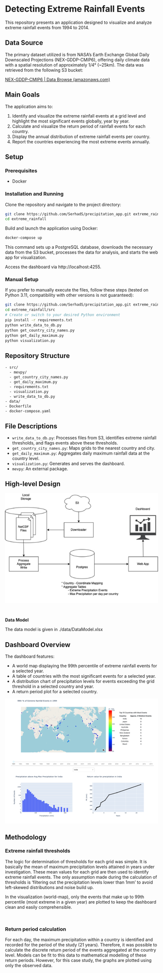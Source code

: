 # Detecting Extreme Rainfall Events

This repository presents an application designed to visualize and analyze extreme rainfall events from 1994 to 2014.

## Data Source

The primary dataset utilized is from NASA’s Earth Exchange Global Daily Downscaled Projections (NEX-GDDP-CMIP6), offering daily climate data with a spatial resolution of approximately 1/4° (~25km). The data was retrieved from the following S3 bucket:

[NEX-GDDP-CMIP6 | Data Browse (amazonaws.com)](https://nex-gddp-cmip6.s3.us-west-2.amazonaws.com/index.html#NEX-GDDP-CMIP6/ACCESS-CM2/historical/r1i1p1f1/pr/)

## Main Goals

The application aims to:

1. Identify and visualize the extreme rainfall events at a grid level and highlight the most significant events globally, year by year.
2. Calculate and visualize the return period of rainfall events for each country.
3. Display the annual distribution of extreme rainfall events per country.
4. Report the countries experiencing the most extreme events annually.

## Setup

### Prerequisites

- Docker

### Installation and Running

Clone the repository and navigate to the project directory:

```bash
git clone https://github.com/SerhadS/precipitation_app.git extreme_rainfall
cd extreme_rainfall
```

Build and launch the application using Docker:

```bash
docker-compose up
```

This command sets up a PostgreSQL database, downloads the necessary data from the S3 bucket, processes the data for analysis, and starts the web app for visualization.

Access the dashboard via http://localhost:4255.

### Manual Setup

If you prefer to manually execute the files, follow these steps (tested on Python 3.11, compatibility with other versions is not guaranteed):

```bash
git clone https://github.com/SerhadS/precipitation_app.git extreme_rainfall
cd extreme_rainfall/src
# Create or switch to your desired Python environment
pip install -r requirements.txt
python write_data_to_db.py
python get_country_city_names.py
python get_daily_maximum.py
python visualization.py
```
## Repository Structure

```
- src/
  - mevpy/
  - get_country_city_names.py
  - get_daily_maximum.py
  - requirements.txt
  - visualization.py
  - write_data_to_db.py 
- data/
- Dockerfile
- docker-compose.yaml
```

## File Descriptions

- `write_data_to_db.py`: Processes files from S3, identifies extreme rainfall thresholds, and flags events above these thresholds.
- `get_country_city_names.py`: Maps grids to the nearest country and city.
- `get_daily_maximum.py`: Aggregates daily maximum rainfall data at the country level.
- `visualization.py`: Generates and serves the dashboard.
- `mevpy`: An external package.

## High-level Design

![High-level Design](data/image1.jpg "image1")

<br>


**Data Model**

The data model is given in ./data/DataModel.xlsx

## Dashboard Overview

The dashboard features:

- A world map displaying the 99th percentile of extreme rainfall events for a selected year.
- A table of countries with the most significant events for a selected year.
- A distribution chart of precipitation levels for events exceeding the grid threshold in a selected country and year.
- A return period plot for a selected country.

![Dashboard](data/image2.jpg)

## Methodology

### Extreme rainfall thresholds

The logic for determination of thresholds for each grid was simple. It is basically the mean of maximum precipitation levels attained in years under investigation. These mean values for each grid are then used to identify extreme rainfall events. The only assumption made during the calculation of thresholds is ‘filtering out the precipitation levels lower than 1mm’ to avoid left-skewed distributions and noise build up. 

In the visualization (world-map), only the events that make up to 99th percentile (most extreme in a given year) are plotted to keep the dashboard clean and easily comprehensible.

<br>

### Return period calculation

For each day, the maximum precipitation within a country is identified and recorded for the period of the study (21 years). Therefore, it was possible to calculate the discrete return period of the events aggregated at the country level. Models can be fit to this data to mathematical modelling of these return periods. However, for this case study, the graphs are plotted using only the observed data.